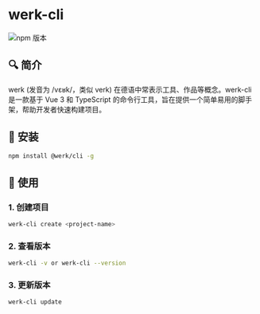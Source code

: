 # werk-cli

![npm 版本](https://img.shields.io/badge/werk-cli_v0.0.2-green)

## 🔍 简介

werk (发音为 /vɛʁk/，类似 verk) 在德语中常表示工具、作品等概念。werk-cli 是一款基于 Vue 3 和 TypeScript 的命令行工具，旨在提供一个简单易用的脚手架，帮助开发者快速构建项目。

## 🚀 安装

```bash
npm install @werk/cli -g
```

## 📝 使用

### 1. 创建项目

```bash
werk-cli create <project-name>
```

### 2. 查看版本

```bash
werk-cli -v or werk-cli --version
```

### 3. 更新版本

```bash
werk-cli update
```
